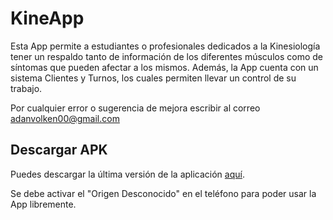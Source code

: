 # KineApp

Esta App permite a estudiantes o profesionales dedicados a la Kinesiología tener un respaldo tanto de información de los diferentes músculos como de síntomas que pueden afectar a los mismos. Además, la App cuenta con un sistema Clientes y Turnos, los cuales permiten llevar un control de su trabajo.

Por cualquier error o sugerencia de mejora escribir al correo adanvolken00@gmail.com
## Descargar APK

Puedes descargar la última versión de la aplicación [aquí](https://github.com/AdanVolken/KineApp/raw/master/APK/Kineapp.apk).

Se debe activar el "Origen Desconocido" en el teléfono para poder usar la App libremente.
